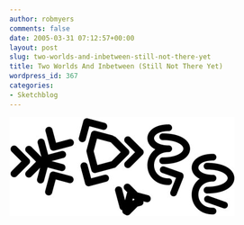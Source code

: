 ```yaml
---
author: robmyers
comments: false
date: 2005-03-31 07:12:57+00:00
layout: post
slug: two-worlds-and-inbetween-still-not-there-yet
title: Two Worlds And Inbetween (Still Not There Yet)
wordpress_id: 367
categories:
- Sketchblog
---
```


![](/assets/2worlds2.jpg)  


